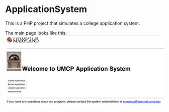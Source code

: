 # ApplicationSystem

This is a PHP project that simulates a college application system.

The main page looks like this:
![Main page](/img/main.png)
